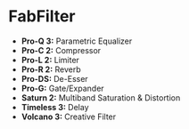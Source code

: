 # FabFilter

- **Pro-Q 3:** Parametric Equalizer
- **Pro-C 2:** Compressor
- **Pro-L 2:** Limiter
- **Pro-R 2:** Reverb
- **Pro-DS:** De-Esser
- **Pro-G:** Gate/Expander
- **Saturn 2:** Multiband Saturation & Distortion
- **Timeless 3:** Delay
- **Volcano 3:** Creative Filter
